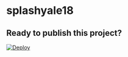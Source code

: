 # splashyale18

## Ready to publish this project?

[![Deploy](https://www.herokucdn.com/deploy/button.svg)](https://heroku.com/deploy)
